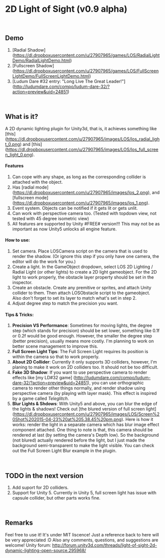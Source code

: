 # 2D Light of Sight (v0.9 alpha)
<br>

###

## Demo
1. [Radial Shadow] (https://dl.dropboxusercontent.com/u/27907965/games/LOS/RadialLightDemo/RadialLightDemo.html)
2. [Fullscreen Shadow] (https://dl.dropboxusercontent.com/u/27907965/games/LOS/FullScreenLightDemo/FullScreenLightDemo.html)
3. [Ludum Dare #32 entry: "Long Live The Great Leader!"] (http://ludumdare.com/compo/ludum-dare-32/?action=preview&uid=24851)

<br>

## What is it?
A 2D dynamic lighting plugin for Unity3d, that is, it achieves something like [this] (https://dl.dropboxusercontent.com/u/27907965/images/LOS/los_radial_light_0.png) and [this] (https://dl.dropboxusercontent.com/u/27907965/images/LOS/los_full_screen_light_0.png).

#### Features
1. Can cope with any shape, as long as the corresponding collider is attached with the object.
2. Has [radial mode] (https://dl.dropboxusercontent.com/u/27907965/images/los_2.png), and [fullscreen mode] (https://dl.dropboxusercontent.com/u/27907965/images/los_1.png).
3. Event system. Objects can be notified if it gets lit or gets unlit.
4. Can work with perspective camera too. (Tested with topdown view, not tested with 45 degree isometric view)
5. All features are supported by Unity #FREE# version!!! This may not be as important as now Unity5 unlocks all engine feature.

#### How to use:
1. Set camera. Place LOSCamera script on the camera that is used to render the shadow. (Or ignore this step if you only have one camera, the editor will do the work for you.)
2. Create a light. In the GameObject dropdown, select LOS 2D Lighting / Radial Light (or other lights) to create a 2D light gameobject. For the 2D light to work properly, the obstacle layer property should be set in the inspector. 
3. Create an obstacle. Create any premitive or sprites, and attach Unity collider to them. Then attach LOSObstacle script to the gameobject. Also don't forget to set its layer to match what's set in step 2.
4. Adjust degree step to match the precision you want.

#### Tips & Tricks:
1. **Precision VS Performance**: Sometimes for moving lights, the degree step (which stands for precision) should be set lower, something like 0.1f or 0.2f would be good enough. However, the smaller the degree step (better precision), usually means more costly. I'm planning to work on better scene management to improve this.
2. **Full Screen Light Tips**: The Full Screen Light requires its position is within the camera so that to work properly.
3. **About 2D Collider**: Currently it only supports 3D colliders, however, I'm planing to make it work on 2D colliders too. It should not be too difficult.
4. **Fake 3D Shadow**: If you want to use perspective camera to render effects like [my LD#32 game] (http://ludumdare.com/compo/ludum-dare-32/?action=preview&uid=24851), you can use orthographic camera to render other things normally, and render shadow using perspective camera (by playing with layer mask). This effect is inspired by a game called *Teleglitch*.
5. **Blur Lights & Shdows**: With Unity5 and above, you can blur the edge of the lights & shadows! Check out [the blured version of full screen light] (https://dl.dropboxusercontent.com/u/27907965/images/LOS/Screen%20Shot%202015-04-23%20at%205.38.45%20pm.png). Here is how it works: render the light in a separate camera which has blur image effect component attached. One thing to note is that, this camera should be rendered at last (by setting the camera's Depth low). So the background (not blured) actually rendered before the light, but I just made the background semi-transparent to make the light visible. You can check out the Full Screen Light Blur example in the plugin.


<br>

## TODO in the next version
1. Add suport for 2D colliders.
2. Support for Unity 5. Currently in Unity 5, full screen light has issue with capsule collider, but other parts works fine.


<br>

## Remarks
Feel free to use it! It's under MIT liscence!
Just a reference back to here will be very appreciated :D
Also any comments, questions, and suggestions are welcome!
Unity forum: http://forum.unity3d.com/threads/light-of-sight-2d-dynamic-lighting-open-source.295968/
